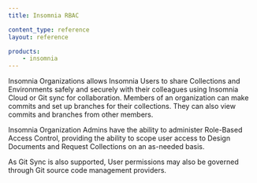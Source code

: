```yaml
---
title: Insomnia RBAC

content_type: reference
layout: reference

products:
    - insomnia
---
```


Insomnia Organizations allows Insomnia Users to share Collections and Environments safely and securely with their colleagues using Insomnia Cloud or Git sync for collaboration.
Members of an organization can make commits and set up branches for their collections. They can also view commits and branches from other members.

Insomnia Organization Admins have the ability to administer Role-Based Access Control, providing the ability to scope user access to Design Documents and Request Collections on an as-needed basis.

As Git Sync is also supported, User permissions may also be governed through Git source code management providers.